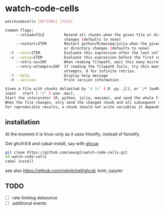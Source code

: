 # watch-code-cells

```bash
watchcodecells [OPTIONS] [FILE]

Common flags:
     --reload=FILE         Resend all chunks when the given file or directory
                           changes (defaults to none)
     --restart=ITEM        Restart python/R/maxima/julia when the given file
                           or directory changes (defaults to none)
  -t --test=ITEM           Evaluate this expression after the last cell
  -s --setup=ITEM          Evaluate this expression before the first cell
     --retry-us=INT        When reading filepath, wait this many microseconds
     --retry-attempts=INT  If reading the filepath fails, try this many
                           attempts. 0 for infinite retries.
  -? --help                Display help message
  -V --version             Print version information

Given a file with chunks delimited by `# %%` (.R .py .jl), or `/* [wxMaxima:
input   start ] */` (.wxm .mac),
Start the interpreter (R, python, julia, maxima), and send the whole file.
When the file changes, only send the changed chunk and all subsequent chunks.
For reproducible results, a chunk should not write variables it depends on.
```

## installation

At the moment it is linux-only as it uses hinotify, instead of fsnotify.

Get ghc9.6.6 and cabal-install, say with [ghcup](https://www.haskell.org/ghcup/install/)

```bash
git clone https://github.com/aavogt/watch-code-cells.git
cd watch-code-cells
cabal install
```

see also https://github.com/ndmitchell/ghcid, knitr, jupyter

## TODO

 - [ ] rate limiting debounce
 - [ ] additional events
